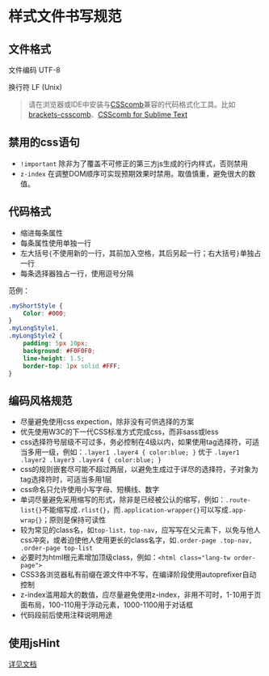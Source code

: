 样式文件书写规范
====

## 文件格式 ##

文件编码 UTF-8

换行符 LF (Unix)

> 请在浏览器或IDE中安装与[CSScomb](http://csscomb.com/)兼容的代码格式化工具。比如[brackets-csscomb](https://github.com/i-akhmadullin/brackets-csscomb)、[CSScomb for Sublime Text](https://github.com/csscomb/sublime-csscomb)

## 禁用的css语句 ##

- `!important` 除非为了覆盖不可修正的第三方js生成的行内样式，否则禁用
- `z-index` 在调整DOM顺序可实现预期效果时禁用。取值慎重，避免很大的数值。

## 代码格式 ##

- 缩进每条属性
- 每条属性使用单独一行
- 左大括号`{`不使用新的一行，其前加入空格，其后另起一行；右大括号`}`单独占一行
- 每条选择器独占一行，使用逗号分隔

范例：
```CSS
.myShortStyle {
	Color: #000;
}
.myLongStyle1,
.myLongStyle2 {
	padding: 5px 10px;
	background: #F0F0F0;
	line-height: 1.5;
	border-top: 1px solid #FFF;
}
```

## 编码风格规范 ##

-   尽量避免使用css expection，除非没有可供选择的方案
-   优先使用W3C的下一代CSS标准方式完成css，而非sass或less
-   css选择符号层级不可过多，务必控制在4级以内，如果使用tag选择符，可适当多用一级，例如：`.layer1 .layer4 { color:blue; }` 优于 `.layer1 .layer2 .layer3 .layer4 { color:blue; }`
-   css的规则嵌套尽可能不超过两层，以避免生成过于详尽的选择符，子对象为tag选择符时，可适当多用1层
-   css命名只允许使用小写字母、短横线、数字
-   单词尽量避免采用缩写的形式，除非是已经被公认的缩写，例如：`.route-list{}`不能缩写成`.rlist{}`，而`.application-wrapper{}`可以写成`.app-wrap{}`；原则是保持可读性
-   较为常见的class名，如`top-list，top-nav`，应写写在父元素下，以免与他人css冲突，或者迫使他人使用更长的class名字，如`.order-page .top-nav, .order-page top-list`
-   必要时为html根元素增加顶级class，例如：`<html class="lang-tw order-page">`
-   CSS3各浏览器私有前缀在源文件中不写，在编译阶段使用autoprefixer自动控制
-   z-index滥用超大的数值，应尽量避免使用z-index，非用不可时，1-10用于页面布局，100-110用于浮动元素，1000-1100用于对话框
-   代码段前后使用注释说明用途

## 使用jsHint

[详见文档](csscomb_config.md)